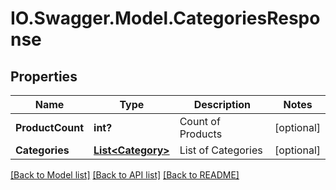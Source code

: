 # IO.Swagger.Model.CategoriesResponse
## Properties

Name | Type | Description | Notes
------------ | ------------- | ------------- | -------------
**ProductCount** | **int?** | Count of Products | [optional] 
**Categories** | [**List&lt;Category&gt;**](Category.md) | List of Categories | [optional] 

[[Back to Model list]](../README.md#documentation-for-models) [[Back to API list]](../README.md#documentation-for-api-endpoints) [[Back to README]](../README.md)

